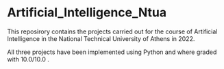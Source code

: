 # Artificial_Intelligence_Ntua

This reposirory contains the projects carried out for the course of Artificial Intelligence in the National Technical University of Athens in 2022.

All three projects have been implemented using Python and where graded with 10.0/10.0 .
